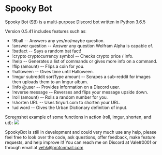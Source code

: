 Spooky Bot
=============

Spooky Bot (SB) is a multi-purpose Discord bot written in Python 3.6.5

Version 0.5.41 includes features such as:

- !8ball -- Answers any yes/no/maybe question.
- !answer question -- Answer any question Wolfram Alpha is capable of.
- !batfact -- Says a random bat fact!
- !crypto cryptocurrency symbol -- Checks crypto price / info.
- !help -- Generates a list of commands or gives more info on a command.
- !flip (amount) -- Flips a coin for you.
- !halloween -- Gives time until Halloween.
- !imgur subreddit sortType amount -- Scrapes a sub-reddit for images then uploads them to an Imgur album.
- !info @user -- Provides information on a Discord user.
- !reverse message -- Reverses and flips your message upside down.
- !roll (amount) -- Rolls a random number for you.
- !shorten URL -- Uses tinyurl.com to shorten your URL.
- !ud word -- Gives the Urban Dictionary definition of input.

Screenshot example of some functions in action (roll, imgur, shorten, and ud):
<img src="https://i.imgur.com/eu2AC9C.png"></img>

SpookyBot is still in development and could very much use any help, please feel free to look over the code, ask questions, offer feedback, make feature requests, and help improve it! You can reach me on Discord at Vale#0001 or through email at vehk@protonmail.com
